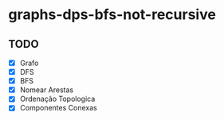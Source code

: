 # graphs-dps-bfs-not-recursive
## TODO
- [x] Grafo
- [x] DFS
- [x] BFS
- [x] Nomear Arestas
- [x] Ordenação Topologica
- [x] Componentes Conexas